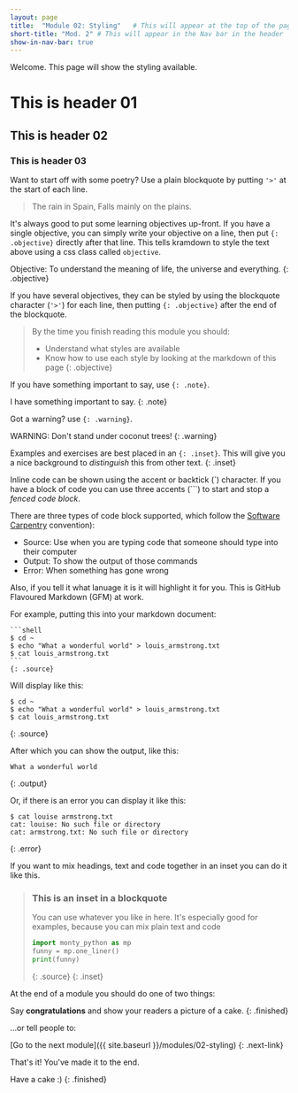 ```yaml
---
layout: page
title:  "Module 02: Styling"   # This will appear at the top of the page
short-title: "Mod. 2" # This will appear in the Nav bar in the header
show-in-nav-bar: true
---
```


Welcome. This page will show the styling available.

# This is header 01
## This is header 02
### This is header 03

Want to start off with some poetry? Use a plain blockquote by putting `'>'` at the start of each line.
> The rain in Spain,
> Falls mainly on the plains.

It's always good to put some learning objectives up-front. If you have a single objective, you can simply write your objective on a line, then put `{: .objective}` directly after that line. This tells kramdown to style the text above using a css class called `objective`.

Objective: To understand the meaning of life, the universe and everything.
{: .objective}


If you have several objectives, they can be styled by using the blockquote character (`'>'`) for each line, then putting `{: .objective}` after the end of the blockquote.

> By the time you finish reading this module you should:
> - Understand what styles are available
> - Know how to use each style by looking at the markdown of this page
{: .objective}


If you have something important to say, use `{: .note}`.

I have something important to say.
{: .note}

Got a warning? use `{: .warning}`.

WARNING: Don't stand under coconut trees!
{: .warning}

Examples and exercises are best placed in an `{: .inset}`. This will give you a
nice background to *distinguish* this from other text.
{: .inset}

Inline code can be shown using the accent or backtick (\`) character. If you have a block of code you can use
three accents (\`\`\`)  to start and stop a *fenced code block*.

There are three types of code block supported, which follow the [Software Carpentry](https://software-carpentry.org) convention):
- Source: Use when you are typing code that someone should type into their computer
- Output: To show the output of those commands
- Error: When something has gone wrong

Also, if you tell it what lanuage it is it will highlight it for you. This is GitHub Flavoured Markdown (GFM) at work.

For example, putting this into your markdown document:

~~~
```shell
$ cd ~
$ echo "What a wonderful world" > louis_armstrong.txt
$ cat louis_armstrong.txt
```
{: .source}
~~~

Will display like this:
```shell
$ cd ~
$ echo "What a wonderful world" > louis_armstrong.txt
$ cat louis_armstrong.txt
```
{: .source}

After which you can show the output, like this:
```shell
What a wonderful world
```
{: .output}

Or, if there is an error you can display it like this:
```Shell
$ cat louise armstrong.txt
cat: louise: No such file or directory
cat: armstrong.txt: No such file or directory
```
{: .error}

If you want to mix headings, text and code together in an inset you can do it like this.

> ### This is an inset in a blockquote
> You can use whatever you like in here.
> It's especially good for examples, because you can mix plain text and code
> ```python
> import monty_python as mp
> funny = mp.one_liner()
> print(funny)
>```
> {: .source}
{: .inset}




At the end of a module you should do one of two things:

Say **congratulations** and show your readers a picture of a cake.
{: .finished}

...or tell people to:


[Go to the next module]({{ site.baseurl }}/modules/02-styling)
{: .next-link}

That's it! You've made it to the end.

Have a cake :)
{: .finished}
